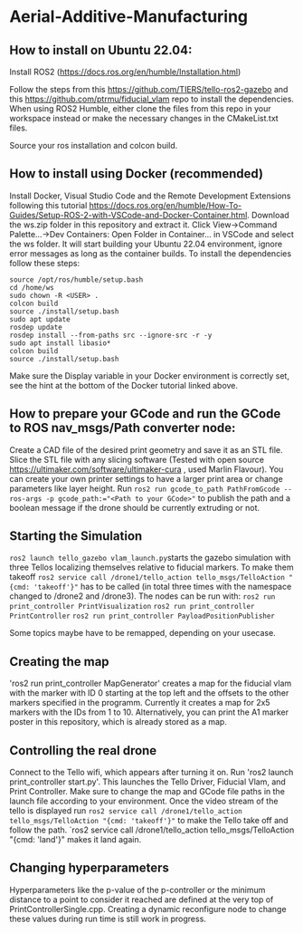 # Aerial-Additive-Manufacturing


## How to install on Ubuntu 22.04:
Install ROS2 (https://docs.ros.org/en/humble/Installation.html)

Follow the steps from this https://github.com/TIERS/tello-ros2-gazebo and this https://github.com/ptrmu/fiducial_vlam repo to install the dependencies. When using ROS2 Humble, either clone the files from this repo in your workspace instead or make the necessary changes in the CMakeList.txt files.

Source your ros installation and colcon build.

## How to install using Docker (recommended)
Install Docker, Visual Studio Code and the Remote Development Extensions following this tutorial https://docs.ros.org/en/humble/How-To-Guides/Setup-ROS-2-with-VSCode-and-Docker-Container.html. Download the ws.zip folder in this repository and extract it. Click View->Command Palette...->Dev Containers: Open Folder in Container... in VSCode and select the ws folder. It will start building your Ubuntu 22.04 environment, ignore error messages as long as the container builds. To install the dependencies follow these steps:
```
source /opt/ros/humble/setup.bash
cd /home/ws 
sudo chown -R <USER> . 
colcon build 
source ./install/setup.bash 
sudo apt update 
rosdep update 
rosdep install --from-paths src --ignore-src -r -y 
sudo apt install libasio*
colcon build
source ./install/setup.bash
```
Make sure the Display variable in your Docker environment is correctly set, see the hint at the bottom of the Docker tutorial linked above.

## How to prepare your GCode and run the GCode to ROS nav_msgs/Path converter node:
Create a CAD file of the desired print geometry and save it as an STL file.
Slice the STL file with any slicing software (Tested with open source https://ultimaker.com/software/ultimaker-cura , used Marlin Flavour). You can create your own printer settings to have a larger print area or change parameters like layer height. Run `ros2 run gcode_to_path PathFromGcode --ros-args -p gcode_path:="<Path to your GCode>"` to publish the path and a boolean message if the drone should be currently extruding or not. 

## Starting the Simulation

`ros2 launch tello_gazebo vlam_launch.py`starts the gazebo simulation with three Tellos localizing themselves relative to fiducial markers. To make them takeoff `ros2 service call /drone1/tello_action tello_msgs/TelloAction "{cmd: 'takeoff'}"` has to be called (in total three times with the namespace changed to /drone2 and /drone3). 
The nodes can be run with:
`ros2 run print_controller PrintVisualization`
`ros2 run print_controller PrintController`
`ros2 run print_controller PayloadPositionPublisher`

Some topics maybe have to be remapped, depending on your usecase.

## Creating the map
'ros2 run print_controller MapGenerator' creates a map for the fiducial vlam with the marker with ID 0 starting at the top left and the offsets to the other markers specified in the programm. Currently it creates a map for 2x5 markers with the IDs from 1 to 10. Alternatively, you can print the A1 marker poster in this repository, which is already stored as a map.  

## Controlling the real drone
Connect to the Tello wifi, which appears after turning it on. Run 'ros2 launch print_controller start.py'. This launches the Tello Driver, Fiducial Vlam, and Print Controller. Make sure to change the map and GCode file paths in the launch file according to your environment.  Once the video stream of the tello is displayed run `ros2 service call /drone1/tello_action tello_msgs/TelloAction "{cmd: 'takeoff'}"` to make the Tello take off and follow the path. `ros2 service call /drone1/tello_action tello_msgs/TelloAction "{cmd: 'land'}" makes it land again. 

## Changing hyperparameters
Hyperparameters like the p-value of the p-controller or the minimum distance to a point to consider it reached are defined at the very top of PrintControllerSingle.cpp. Creating a dynamic reconfigure node to change these values during run time is still work in progress.


